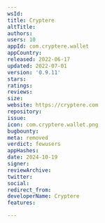 ```yaml
---
wsId: 
title: Cryptere
altTitle: 
authors: 
users: 10
appId: com.cryptere.wallet
appCountry: 
released: 2022-06-17
updated: 2022-07-01
version: '0.9.11'
stars: 
ratings: 
reviews: 
size: 
website: https://cryptere.com
repository: 
issue: 
icon: com.cryptere.wallet.png
bugbounty: 
meta: removed
verdict: fewusers
appHashes: 
date: 2024-10-19
signer: 
reviewArchive: 
twitter: 
social: 
redirect_from: 
developerName: Cryptere
features: 

---
```


